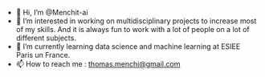 - 👋 Hi, I’m @Menchit-ai
- 👀 I’m interested in working on multidisciplinary projects to increase most of my skills. And it is always fun to work with a lot of people on a lot of different subjects.
- 🌱 I’m currently learning data science and machine learning at ESIEE Paris un France.
- 📫 How to reach me : thomas.menchi@gmail.com

<!---
Menchit-ai/Menchit-ai is a ✨ special ✨ repository because its `README.md` (this file) appears on your GitHub profile.
You can click the Preview link to take a look at your changes.
--->
